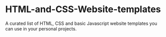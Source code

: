 # HTML-and-CSS-Website-templates
A curated list of HTML, CSS and basic Javascript website templates you can use in your personal projects.
